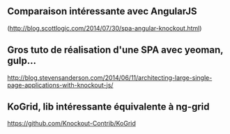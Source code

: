 
## Comparaison intéressante avec AngularJS
(http://blog.scottlogic.com/2014/07/30/spa-angular-knockout.html)

## Gros tuto de réalisation d'une SPA avec yeoman, gulp...
http://blog.stevensanderson.com/2014/06/11/architecting-large-single-page-applications-with-knockout-js/

## KoGrid, lib intéressante équivalente à ng-grid 
https://github.com/Knockout-Contrib/KoGrid


